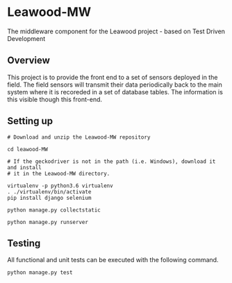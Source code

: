 # Leawood-MW
The middleware component for the Leawood project - based on Test Driven Development

## Overview
This project is to provide the front end to a set of sensors deployed in the field. The field sensors will transmit their data periodically back to the main system where it is recoreded in a set of database tables. The information is this visible though this front-end.

## Setting up
```
# Download and unzip the Leawood-MW repository

cd leawood-MW

# If the geckodriver is not in the path (i.e. Windows), download it and install 
# it in the Leawood-MW directory.

virtualenv -p python3.6 virtualenv
. ./virtualenv/bin/activate
pip install django selenium

python manage.py collectstatic

python manage.py runserver
```

## Testing
All functional and unit tests can be executed with the following command.
```
python manage.py test

```
